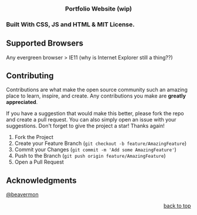 <a name="readme-top"></a>

<h3 align="center">Portfolio Website (wip) </h3>

</div>

### Built With CSS, JS and HTML & MIT License.

## Supported Browsers

Any evergreen browser > IE11 (why is Internet Explorer still a thing??)

<!-- CONTRIBUTING -->
## Contributing

Contributions are what make the open source community such an amazing place to learn, inspire, and create. Any contributions you make are **greatly appreciated**.

If you have a suggestion that would make this better, please fork the repo and create a pull request. You can also simply open an issue with your suggestions. 
Don't forget to give the project a star! Thanks again!

1. Fork the Project
2. Create your Feature Branch (`git checkout -b feature/AmazingFeature`)
3. Commit your Changes (`git commit -m 'Add some AmazingFeature'`)
4. Push to the Branch (`git push origin feature/AmazingFeature`)
5. Open a Pull Request
   
## Acknowledgments 

[@beavermon](https://github.com/Beavermon)

<p align="right"><a href="#readme-top">back to top</a></p>
